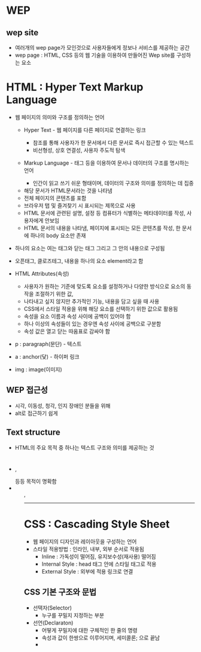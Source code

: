 # WEP
## wep site
- 여러개의 wep page가 모인것으로 사용자들에게 정보나 서비스를 제공하는 공간
- wep page : HTML, CSS 등의 웹 기술을 이용하여 만들어진  Wep site를 구성하는 요소

# HTML : Hyper Text Markup Language
- 웹 페이지의 의미와 구조를 정의하는 언어
    - Hyper Text - 웹 페이지를 다른 페이지로 연결하는 링크
        - 참조를 통해 사용자가 한 문서에서 다른 문서로 즉시 접근할 수 있는 텍스트
        - 비선형성, 상호 연결성, 사용자 주도적 탐색

    - Markup Language - 태그 등을 이용하여 문서나 데이터의 구조를 명시하는 언어
        - 인간이 읽고 쓰기 쉬운 형태이며, 데이터의 구조와 의미를 정의하는 데 집중

    - <!DOCTYPE html> 해당 문서가 HTML문서라는 것을 나타냄
    - <html></html> 전체 페이지의 콘텐츠를 포함
    - <title></title> 브라우저 탭 및 즐겨찾기 시 표시되는 제목으로 사용
    - <head></head> HTML 문서에 관련된 설명, 설정 등 컴퓨터가 식별하는 메타데이터를 작성, 사용자에게 안보임
    - <body></body> HTML 문서의 내용을 나타냄, 페이지에 표시되는 모든 콘텐츠를 작성, 한 문서에 하나의 body 요소만 존재

- 하나의 요소는 여는 태그와 닫는 태그 그리고 그 안의 내용으로 구성됨
- 오픈태그, 클로즈테그, 내용을 하나의 요소 element라고 함

- HTML Attributes(속성)
    - 사용자가 원하는 기준에 맞도록 요소를 설정하거나 다양한 방식으로 요소의 동작을 조절하기 위한 값,
    - 나타내고 싶지 않지만 추가적인 기능, 내용을 담고 싶을 때 사용
    - CSS에서 스타일 적용을 위해 해당 요소를 선택하기 위한 값으로 활용됨
    - 속성을 요소 이름과 속성 사이에 공백이 있어야 함
    - 하나 이상의 속성들이 있는 경우엔 속성 사이에 공백으로 구분함
    - 속성 값은 열고 닫는 따옴표로 감싸야 함

- p : paragraph(문단) - 텍스트
- a : anchor(닻) - 하이퍼 링크
- img : image(이미지) 

## WEP 접근성
- 시각, 이동성, 청각, 인지 장애인 분들을 위해
- alt로 접근하기 쉽게

## Text structure
- HTML의 주요 목적 중 하나는 텍스트 구조와 의미를 제공하는 것
- <h1></h1>, <p></p> 등등 목적이 명확함
- <ol>, <ul>

---
# CSS : Cascading Style Sheet
- 웹 페이지의 디자인과 레이아웃을 구성하는 언어
- 스타일 적용방법 : 인라인, 내부, 외부 순서로 적용됨
    - Inline : 가독성이 떨어짐, 유지보수성(재사용) 떨어짐
    - Internal Style : head 태그 안에 스타일 태그로 적용
    - External Style : 외부에 적용 링크로 연결

## CSS 기본 구조와 문법
- 선택자(Selector)
    - 누구를 꾸밀지 지정하는 부분
- 선언(Declaraton)
    - 어떻게 꾸밀지에 대한 구체적인 한 줄의 명령
    - 속성과 값이 한쌍으로 이루어지며, 세미콜론; 으로 끝남
    - 